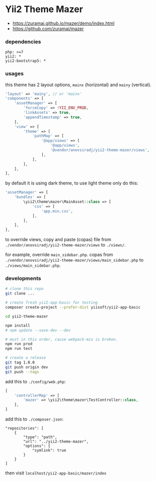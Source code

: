 # Yii2 Theme Mazer

- <https://zuramai.github.io/mazer/demo/index.html>
- <https://github.com/zuramai/mazer>

### dependencies

```
php: >=7
yii2: *
yii2-bootstrap5: *
```

### usages

this theme has 2 layout options,
`mainx` (horizontal) and `mainy` (vertical).

```php
'layout' => 'mainy', // or 'mainx'
'components' => [
	'assetManager' => [
		'forceCopy' => !YII_ENV_PROD,
		'linkAssets' => true,
		'appendTimestamp' => true,
	],
	'view' => [
		'theme' => [
			'pathMap' => [
				'@app/views' => [
					'@app/views',
					'@vendor/anovsiradj/yii2-theme-mazer/views',
				],
			],
		],
	],
],
```

by default it is using dark theme, to use light theme only do this:

```php
'assetManager' => [
	'bundles' => [
		\yii2\theme\mazer\MainAsset::class => [
			'css' => [
				'app.min.css',
			],
		],
	],
],
```

to override views, copy and paste (copas) file from `./vendor/anovsiradj/yii2-theme-mazer/views` to `./views/`.

for example, override `main_sidebar.php`.
copas from `./vendor/anovsiradj/yii2-theme-mazer/views/main_sidebar.php` to `./views/main_sidebar.php`.

### developments

```sh
# clone this repo
git clone ...

# create fresh yii2-app-basic for testing
composer create-project --prefer-dist yiisoft/yii2-app-basic

cd yii2-theme-mazer

npm install
# npm update --save-dev --dev

# must in this order, cause webpack-mix is broken.
npm run prod
npm run test

# create a release
git tag 1.0.0
git push origin dev
git push --tags
```

add this to `./config/web.php`:

```php
[
	'controllerMap' => [
		'mazer' => \yii2\theme\mazer\TestController::class,
	],
]
```

add this to `./composer.json`:

```
"repositories": [
    {
        "type": "path",
        "url": "../yii2-theme-mazer",
        "options": {
            "symlink": true
        }
    }
]
```

then visit `localhost/yii2-app-basic/mazer/index`

